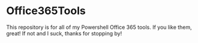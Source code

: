 # Office365Tools
This repository is for all of my Powershell Office 365 tools. If you like them, great! If not and I suck, thanks for stopping by!
